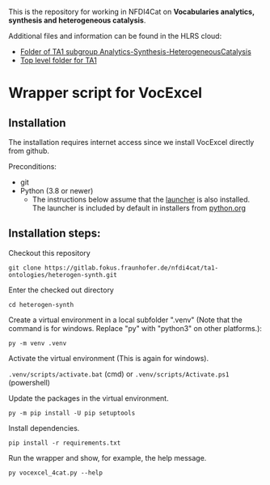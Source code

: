 This is the repository for working in NFDI4Cat on **Vocabularies analytics, synthesis and heterogeneous catalysis**.

Additional files and information can be found in the HLRS cloud:

 * [Folder of TA1 subgroup Analytics-Synthesis-HeterogeneousCatalysis](https://edocs.hlrs.de/nextcloud/apps/files/?dir=/NFDI4Cat/Project-related%20activities/Task%20Areas/TA1/Subgroup_Analytics-Synthesis-HeterogCatalysis&fileid=155479)
 * [Top level folder for TA1](https://edocs.hlrs.de/nextcloud/apps/files/?dir=/NFDI4Cat/Project-related%20activities/Task%20Areas/TA1&fileid=96729)

# Wrapper script for VocExcel

## Installation

The installation requires internet access since we install VocExcel directly from github.

Preconditions:
 * git
 * Python (3.8 or newer)
   - The instructions below assume that the [launcher](https://docs.python.org/3.10/using/windows.html#python-launcher-for-windows) is also installed. The launcher is included by default in installers from [python.org](https://www.python.org/downloads/)
  
## Installation steps:

Checkout this repository

`git clone https://gitlab.fokus.fraunhofer.de/nfdi4cat/ta1-ontologies/heterogen-synth.git`

Enter the checked out directory

`cd heterogen-synth`
 
Create a virtual environment in a local subfolder ".venv" (Note that the command is for windows. Replace "py" with "python3" on other platforms.):

`py -m venv .venv`

Activate the virtual environment (This is again for windows).

`.venv/scripts/activate.bat` (cmd) or `.venv/scripts/Activate.ps1` (powershell)

Update the packages in the virtual environment.

`py -m pip install -U pip setuptools`

Install dependencies.

`pip install -r requirements.txt`

Run the wrapper and show, for example, the help message.

`py vocexcel_4cat.py --help`
